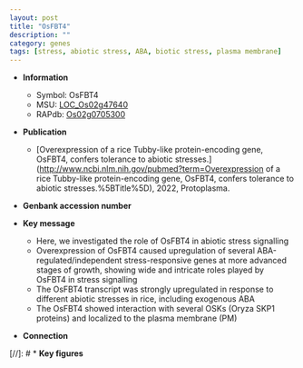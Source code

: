 ```yaml
---
layout: post
title: "OsFBT4"
description: ""
category: genes
tags: [stress, abiotic stress, ABA, biotic stress, plasma membrane]
---
```


* **Information**  
    + Symbol: OsFBT4  
    + MSU: [LOC_Os02g47640](http://rice.uga.edu/cgi-bin/ORF_infopage.cgi?orf=LOC_Os02g47640)  
    + RAPdb: [Os02g0705300](https://rapdb.dna.affrc.go.jp/locus/?name=Os02g0705300)  

* **Publication**  
    + [Overexpression of a rice Tubby-like protein-encoding gene, OsFBT4, confers tolerance to abiotic stresses.](http://www.ncbi.nlm.nih.gov/pubmed?term=Overexpression of a rice Tubby-like protein-encoding gene, OsFBT4, confers tolerance to abiotic stresses.%5BTitle%5D), 2022, Protoplasma.

* **Genbank accession number**  

* **Key message**  
    + Here, we investigated the role of OsFBT4 in abiotic stress signalling
    + Overexpression of OsFBT4 caused upregulation of several ABA-regulated/independent stress-responsive genes at more advanced stages of growth, showing wide and intricate roles played by OsFBT4 in stress signalling
    + The OsFBT4 transcript was strongly upregulated in response to different abiotic stresses in rice, including exogenous ABA
    + The OsFBT4 showed interaction with several OSKs (Oryza SKP1 proteins) and localized to the plasma membrane (PM)

* **Connection**  

[//]: # * **Key figures**  


